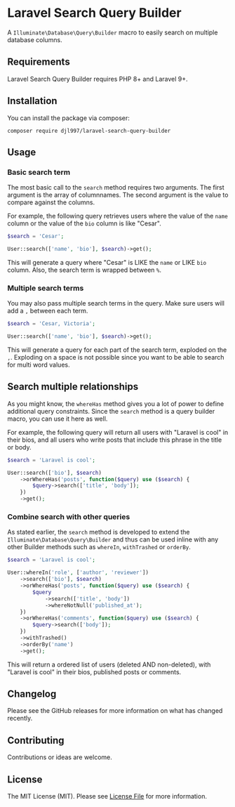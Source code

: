 # Laravel Search Query Builder
A `Illuminate\Database\Query\Builder` macro to easily search on multiple database columns.

## Requirements
Laravel Search Query Builder requires PHP 8+ and Laravel 9+.

## Installation
You can install the package via composer:

```
composer require djl997/laravel-search-query-builder
```

## Usage

### Basic search term
The most basic call to the `search` method requires two arguments. The first argument is the array of columnnames. The second argument is the value to compare against the columns.

For example, the following query retrieves users where the value of the `name` column or the value of the `bio` column is like "Cesar". 

```php
$search = 'Cesar';

User::search(['name', 'bio'], $search)->get();
```

This will generate a query where "Cesar" is LIKE the `name` or LIKE `bio` column. Also, the search term is wrapped between `%`.

### Multiple search terms
You may also pass multiple search terms in the query. Make sure users will add a `,` between each term. 

```php
$search = 'Cesar, Victoria';

User::search(['name', 'bio'], $search)->get();
```

This will generate a query for each part of the search term, exploded on the `,`. Exploding on a space is not possible since you want to be able to search for multi word values.

## Search multiple relationships
As you might know, the `whereHas` method gives you a lot of power to define additional query constraints. Since the `search` method is a query builder macro, you can use it here as well.

For example, the following query will return all users with "Laravel is cool" in their bios, and all users who write posts that include this phrase in the title or body.

```php
$search = 'Laravel is cool';

User::search(['bio'], $search)
    ->orWhereHas('posts', function($query) use ($search) {
        $query->search(['title', 'body']);
    })
    ->get();
```

### Combine search with other queries
As stated earlier, the `search` method is developed to extend the `Illuminate\Database\Query\Builder` and thus can be used inline with any other Builder methods such as `whereIn`, `withTrashed` or `orderBy`.
```php
$search = 'Laravel is cool';

User::whereIn('role', ['author', 'reviewer'])
    ->search(['bio'], $search)
    ->orWhereHas('posts', function($query) use ($search) {
        $query
            ->search(['title', 'body'])
            ->whereNotNull('published_at');
    })
    ->orWhereHas('comments', function($query) use ($search) {
        $query->search(['body']);
    })
    ->withTrashed()
    ->orderBy('name')
    ->get();
```
This will return a ordered list of users (deleted AND non-deleted), with "Laravel is cool" in their bios, published posts or comments.


## Changelog
Please see the GitHub releases for more information on what has changed recently.

## Contributing

Contributions or ideas are welcome.

## License

The MIT License (MIT). Please see [License File](LICENSE) for more information.